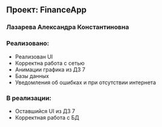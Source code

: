## Проект: FinanceApp
### Лазарева Александра Константиновна

### Реализовано:
- Реализован UI
- Корректна работа с сетью
- Анимации графика из ДЗ 7
- Базы данных
- Уведомления об ошибках и при отсутствии интернета

### В реализации:
- Оставшийся UI из ДЗ 7
- Корректная работа с БД
